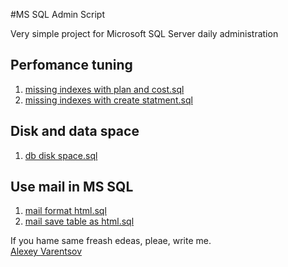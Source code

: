 #MS SQL Admin Script

Very simple project for Microsoft SQL Server daily administration

## Perfomance tuning
1. [missing indexes with plan and cost.sql](https://github.com/Imato/MS_SQL_Administration_Scripts/blob/master/missing%20indexes%20with%20plan%20and%20cost.sql) 
2. [missing indexes with create statment.sql](https://github.com/Imato/MS_SQL_Administration_Scripts/blob/master/missing%20indexes%20with%20create%20statment.sql)

## Disk and data space 
1. [db disk space.sql](https://github.com/Imato/MS_SQL_Administration_Scripts/blob/master/db%20disk%20space.sql)

## Use mail in MS SQL
1. [mail format html.sql](https://github.com/Imato/MS_SQL_Administration_Scripts/blob/master/mail%20format%20html.sql)
2. [mail save table as html.sql](https://github.com/Imato/MS_SQL_Administration_Scripts/blob/master/mail%20save%20table%20as%20html.sql)


If you hame same freash edeas, pleae, write me.  
[Alexey Varentsov](http://penrin.com/it)